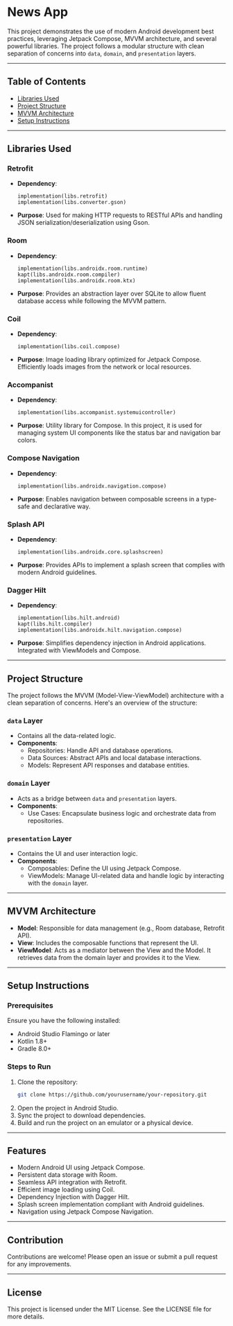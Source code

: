 # News App

This project demonstrates the use of modern Android development best practices, leveraging Jetpack Compose, MVVM architecture, and several powerful libraries. The project follows a modular structure with clean separation of concerns into `data`, `domain`, and `presentation` layers.

---

## Table of Contents

- [Libraries Used](#libraries-used)
- [Project Structure](#project-structure)
- [MVVM Architecture](#mvvm-architecture)
- [Setup Instructions](#setup-instructions)

---

## Libraries Used

### Retrofit
- **Dependency**:
  ```
  implementation(libs.retrofit)
  implementation(libs.converter.gson)
  ```
- **Purpose**: Used for making HTTP requests to RESTful APIs and handling JSON serialization/deserialization using Gson.

### Room
- **Dependency**:
  ```
  implementation(libs.androidx.room.runtime)
  kapt(libs.androidx.room.compiler)
  implementation(libs.androidx.room.ktx)
  ```
- **Purpose**: Provides an abstraction layer over SQLite to allow fluent database access while following the MVVM pattern.

### Coil
- **Dependency**:
  ```
  implementation(libs.coil.compose)
  ```
- **Purpose**: Image loading library optimized for Jetpack Compose. Efficiently loads images from the network or local resources.

### Accompanist
- **Dependency**:
  ```
  implementation(libs.accompanist.systemuicontroller)
  ```
- **Purpose**: Utility library for Compose. In this project, it is used for managing system UI components like the status bar and navigation bar colors.

### Compose Navigation
- **Dependency**:
  ```
  implementation(libs.androidx.navigation.compose)
  ```
- **Purpose**: Enables navigation between composable screens in a type-safe and declarative way.

### Splash API
- **Dependency**:
  ```
  implementation(libs.androidx.core.splashscreen)
  ```
- **Purpose**: Provides APIs to implement a splash screen that complies with modern Android guidelines.

### Dagger Hilt
- **Dependency**:
  ```
  implementation(libs.hilt.android)
  kapt(libs.hilt.compiler)
  implementation(libs.androidx.hilt.navigation.compose)
  ```
- **Purpose**: Simplifies dependency injection in Android applications. Integrated with ViewModels and Compose.

---

## Project Structure

The project follows the MVVM (Model-View-ViewModel) architecture with a clean separation of concerns. Here's an overview of the structure:

### `data` Layer
- Contains all the data-related logic.
- **Components**:
  - Repositories: Handle API and database operations.
  - Data Sources: Abstract APIs and local database interactions.
  - Models: Represent API responses and database entities.

### `domain` Layer
- Acts as a bridge between `data` and `presentation` layers.
- **Components**:
  - Use Cases: Encapsulate business logic and orchestrate data from repositories.

### `presentation` Layer
- Contains the UI and user interaction logic.
- **Components**:
  - Composables: Define the UI using Jetpack Compose.
  - ViewModels: Manage UI-related data and handle logic by interacting with the `domain` layer.

---

## MVVM Architecture

- **Model**: Responsible for data management (e.g., Room database, Retrofit API).
- **View**: Includes the composable functions that represent the UI.
- **ViewModel**: Acts as a mediator between the View and the Model. It retrieves data from the domain layer and provides it to the View.

---

## Setup Instructions

### Prerequisites
Ensure you have the following installed:
- Android Studio Flamingo or later
- Kotlin 1.8+
- Gradle 8.0+

### Steps to Run
1. Clone the repository:
   ```bash
   git clone https://github.com/yourusername/your-repository.git
   ```
2. Open the project in Android Studio.
3. Sync the project to download dependencies.
4. Build and run the project on an emulator or a physical device.

---

## Features
- Modern Android UI using Jetpack Compose.
- Persistent data storage with Room.
- Seamless API integration with Retrofit.
- Efficient image loading using Coil.
- Dependency Injection with Dagger Hilt.
- Splash screen implementation compliant with Android guidelines.
- Navigation using Jetpack Compose Navigation.

---

## Contribution
Contributions are welcome! Please open an issue or submit a pull request for any improvements.

---

## License
This project is licensed under the MIT License. See the LICENSE file for more details.

